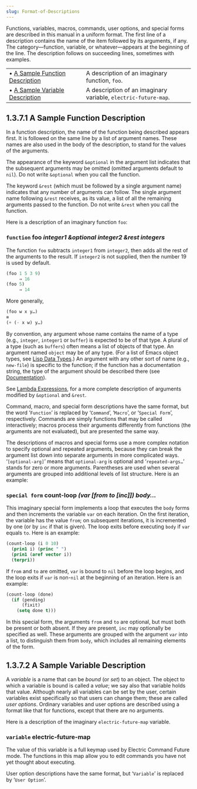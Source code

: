 ```yaml
---
slug: Format-of-Descriptions
---
```


Functions, variables, macros, commands, user options, and special forms are described in this manual in a uniform format. The first line of a description contains the name of the item followed by its arguments, if any. The category—function, variable, or whatever—appears at the beginning of the line. The description follows on succeeding lines, sometimes with examples.

|                                                                  |    |                                                                |
| :--------------------------------------------------------------- | -- | :------------------------------------------------------------- |
| • [A Sample Function Description](A-Sample-Function-Description) |    | A description of an imaginary function, `foo`.                 |
| • [A Sample Variable Description](A-Sample-Variable-Description) |    | A description of an imaginary variable, `electric-future-map`. |
## 1.3.7.1 A Sample Function Description

In a function description, the name of the function being described appears first. It is followed on the same line by a list of argument names. These names are also used in the body of the description, to stand for the values of the arguments.

The appearance of the keyword `&optional` in the argument list indicates that the subsequent arguments may be omitted (omitted arguments default to `nil`). Do not write `&optional` when you call the function.

The keyword `&rest` (which must be followed by a single argument name) indicates that any number of arguments can follow. The single argument name following `&rest` receives, as its value, a list of all the remaining arguments passed to the function. Do not write `&rest` when you call the function.

Here is a description of an imaginary function `foo`:

### <span className="tag function">`function`</span> **foo** *integer1 \&optional integer2 \&rest integers*

The function `foo` subtracts `integer1` from `integer2`, then adds all the rest of the arguments to the result. If `integer2` is not supplied, then the number 19 is used by default.

```lisp
(foo 1 5 3 9)
     ⇒ 16
(foo 5)
     ⇒ 14
```

More generally,

```lisp
(foo w x y…)
≡
(+ (- x w) y…)
```

By convention, any argument whose name contains the name of a type (e.g., `integer`, `integer1` or `buffer`) is expected to be of that type. A plural of a type (such as `buffers`) often means a list of objects of that type. An argument named `object` may be of any type. (For a list of Emacs object types, see [Lisp Data Types](Lisp-Data-Types).) An argument with any other sort of name (e.g., `new-file`) is specific to the function; if the function has a documentation string, the type of the argument should be described there (see [Documentation](Documentation)).

See [Lambda Expressions](Lambda-Expressions), for a more complete description of arguments modified by `&optional` and `&rest`.

Command, macro, and special form descriptions have the same format, but the word ‘`Function`’ is replaced by ‘`Command`’, ‘`Macro`’, or ‘`Special Form`’, respectively. Commands are simply functions that may be called interactively; macros process their arguments differently from functions (the arguments are not evaluated), but are presented the same way.

The descriptions of macros and special forms use a more complex notation to specify optional and repeated arguments, because they can break the argument list down into separate arguments in more complicated ways. ‘`[optional-arg]`’ means that `optional-arg` is optional and ‘`repeated-args…`’ stands for zero or more arguments. Parentheses are used when several arguments are grouped into additional levels of list structure. Here is an example:

### <span className="tag specialform">`special form`</span> **count-loop** *(var \[from to \[inc]]) body…*

This imaginary special form implements a loop that executes the `body` forms and then increments the variable `var` on each iteration. On the first iteration, the variable has the value `from`; on subsequent iterations, it is incremented by one (or by `inc` if that is given). The loop exits before executing `body` if `var` equals `to`. Here is an example:

```lisp
(count-loop (i 0 10)
  (prin1 i) (princ " ")
  (prin1 (aref vector i))
  (terpri))
```

If `from` and `to` are omitted, `var` is bound to `nil` before the loop begins, and the loop exits if `var` is non-`nil` at the beginning of an iteration. Here is an example:

```lisp
(count-loop (done)
  (if (pending)
      (fixit)
    (setq done t)))
```

In this special form, the arguments `from` and `to` are optional, but must both be present or both absent. If they are present, `inc` may optionally be specified as well. These arguments are grouped with the argument `var` into a list, to distinguish them from `body`, which includes all remaining elements of the form.
## 1.3.7.2 A Sample Variable Description

A *variable* is a name that can be *bound* (or *set*) to an object. The object to which a variable is bound is called a *value*; we say also that variable holds that value. Although nearly all variables can be set by the user, certain variables exist specifically so that users can change them; these are called *user options*. Ordinary variables and user options are described using a format like that for functions, except that there are no arguments.

Here is a description of the imaginary `electric-future-map` variable.

### <span className="tag variable">`variable`</span> **electric-future-map**

The value of this variable is a full keymap used by Electric Command Future mode. The functions in this map allow you to edit commands you have not yet thought about executing.

User option descriptions have the same format, but ‘`Variable`’ is replaced by ‘`User Option`’.
